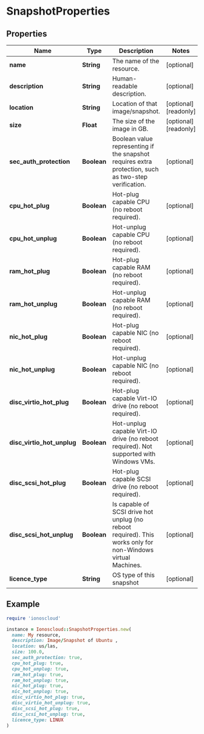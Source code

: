 # SnapshotProperties

## Properties

| Name | Type | Description | Notes |
| ---- | ---- | ----------- | ----- |
| **name** | **String** | The name of the  resource. | [optional] |
| **description** | **String** | Human-readable description. | [optional] |
| **location** | **String** | Location of that image/snapshot.  | [optional][readonly] |
| **size** | **Float** | The size of the image in GB. | [optional][readonly] |
| **sec_auth_protection** | **Boolean** | Boolean value representing if the snapshot requires extra protection, such as two-step verification. | [optional] |
| **cpu_hot_plug** | **Boolean** | Hot-plug capable CPU (no reboot required). | [optional] |
| **cpu_hot_unplug** | **Boolean** | Hot-unplug capable CPU (no reboot required). | [optional] |
| **ram_hot_plug** | **Boolean** | Hot-plug capable RAM (no reboot required). | [optional] |
| **ram_hot_unplug** | **Boolean** | Hot-unplug capable RAM (no reboot required). | [optional] |
| **nic_hot_plug** | **Boolean** | Hot-plug capable NIC (no reboot required). | [optional] |
| **nic_hot_unplug** | **Boolean** | Hot-unplug capable NIC (no reboot required). | [optional] |
| **disc_virtio_hot_plug** | **Boolean** | Hot-plug capable Virt-IO drive (no reboot required). | [optional] |
| **disc_virtio_hot_unplug** | **Boolean** | Hot-unplug capable Virt-IO drive (no reboot required). Not supported with Windows VMs. | [optional] |
| **disc_scsi_hot_plug** | **Boolean** | Hot-plug capable SCSI drive (no reboot required). | [optional] |
| **disc_scsi_hot_unplug** | **Boolean** | Is capable of SCSI drive hot unplug (no reboot required). This works only for non-Windows virtual Machines. | [optional] |
| **licence_type** | **String** | OS type of this snapshot | [optional] |

## Example

```ruby
require 'ionoscloud'

instance = Ionoscloud::SnapshotProperties.new(
  name: My resource,
  description: Image/Snapshot of Ubuntu ,
  location: us/las,
  size: 100.0,
  sec_auth_protection: true,
  cpu_hot_plug: true,
  cpu_hot_unplug: true,
  ram_hot_plug: true,
  ram_hot_unplug: true,
  nic_hot_plug: true,
  nic_hot_unplug: true,
  disc_virtio_hot_plug: true,
  disc_virtio_hot_unplug: true,
  disc_scsi_hot_plug: true,
  disc_scsi_hot_unplug: true,
  licence_type: LINUX
)
```

